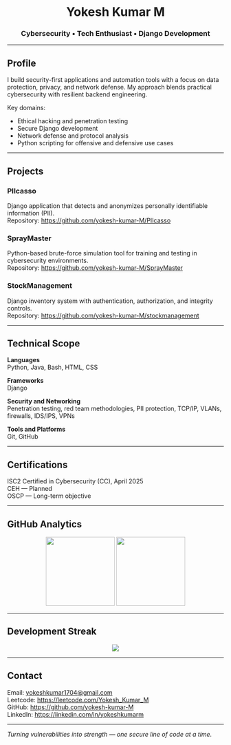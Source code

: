 <h1 align="center">Yokesh Kumar M</h1>
<h3 align="center">Cybersecurity • Tech Enthusiast • Django Development</h3>

---

## Profile

I build security-first applications and automation tools with a focus on data protection, privacy, and network defense. My approach blends practical cybersecurity with resilient backend engineering.

Key domains:
- Ethical hacking and penetration testing  
- Secure Django development  
- Network defense and protocol analysis  
- Python scripting for offensive and defensive use cases

---

## Projects

### PIIcasso  
Django application that detects and anonymizes personally identifiable information (PII).  
Repository: https://github.com/yokesh-kumar-M/PIIcasso

### SprayMaster  
Python-based brute-force simulation tool for training and testing in cybersecurity environments.  
Repository: https://github.com/yokesh-kumar-M/SprayMaster

### StockManagement  
Django inventory system with authentication, authorization, and integrity controls.  
Repository: https://github.com/yokesh-kumar-M/stockmanagement

---

## Technical Scope

**Languages**  
Python, Java, Bash, HTML, CSS

**Frameworks**  
Django

**Security and Networking**  
Penetration testing, red team methodologies, PII protection, TCP/IP, VLANs, firewalls, IDS/IPS, VPNs

**Tools and Platforms**  
Git, GitHub

---

## Certifications

ISC2 Certified in Cybersecurity (CC), April 2025  
CEH — Planned  
OSCP — Long-term objective

---

## GitHub Analytics

<p align="center">
<img src="https://github-readme-stats-sigma-five.vercel.app/api?username=yokesh-kumar-M&show_icons=true&bg_color=000000&title_color=E50914&text_color=FFFFFF&icon_color=E50914&hide_border=true" height="160" />
<img src="https://github-readme-stats-sigma-five.vercel.app/api/top-langs/?username=yokesh-kumar-M&layout=compact&bg_color=000000&title_color=E50914&text_color=FFFFFF&hide_border=true" height="160" />
</p>

---

## Development Streak

<p align="center">
  <img src="https://nirzak-streak-stats.vercel.app/?user=yokesh-kumar-M&theme=dark&background=000000&stroke=E50914&ring=E50914&fire=E50914&currStreakLabel=E50914">
</p>

---

## Contact

Email: yokeshkumar1704@gmail.com  
Leetcode: https://leetcode.com/Yokesh_Kumar_M  
GitHub: https://github.com/yokesh-kumar-M  
LinkedIn: https://linkedin.com/in/yokeshkumarm

---

<i>Turning vulnerabilities into strength — one secure line of code at a time.</i>
